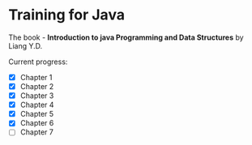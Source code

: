 # Training for Java

The book - **Introduction to java Programming and Data Structures** by Liang Y.D.

Current progress:

- [x] Chapter 1 
- [x] Chapter 2
- [x] Chapter 3
- [x] Chapter 4
- [x] Chapter 5
- [x] Chapter 6
- [ ] Chapter 7

